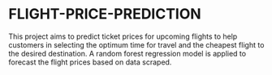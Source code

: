 # FLIGHT-PRICE-PREDICTION
This project aims to predict ticket prices for upcoming flights to help customers in selecting the optimum time for travel and the cheapest flight to the desired destination. A random forest regression model is applied to forecast the flight prices based on data scraped.
